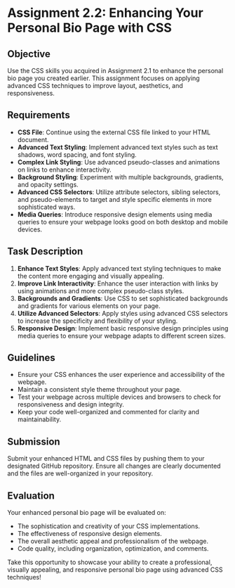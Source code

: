 # Assignment 2.2: Enhancing Your Personal Bio Page with CSS

## Objective
Use the CSS skills you acquired in Assignment 2.1 to enhance the personal bio page you created earlier. This assignment focuses on applying advanced CSS techniques to improve layout, aesthetics, and responsiveness.

## Requirements
- **CSS File**: Continue using the external CSS file linked to your HTML document.
- **Advanced Text Styling**: Implement advanced text styles such as text shadows, word spacing, and font styling.
- **Complex Link Styling**: Use advanced pseudo-classes and animations on links to enhance interactivity.
- **Background Styling**: Experiment with multiple backgrounds, gradients, and opacity settings.
- **Advanced CSS Selectors**: Utilize attribute selectors, sibling selectors, and pseudo-elements to target and style specific elements in more sophisticated ways.
- **Media Queries**: Introduce responsive design elements using media queries to ensure your webpage looks good on both desktop and mobile devices.

## Task Description
1. **Enhance Text Styles**: Apply advanced text styling techniques to make the content more engaging and visually appealing.
2. **Improve Link Interactivity**: Enhance the user interaction with links by using animations and more complex pseudo-class styles.
3. **Backgrounds and Gradients**: Use CSS to set sophisticated backgrounds and gradients for various elements on your page.
4. **Utilize Advanced Selectors**: Apply styles using advanced CSS selectors to increase the specificity and flexibility of your styling.
5. **Responsive Design**: Implement basic responsive design principles using media queries to ensure your webpage adapts to different screen sizes.

## Guidelines
- Ensure your CSS enhances the user experience and accessibility of the webpage.
- Maintain a consistent style theme throughout your page.
- Test your webpage across multiple devices and browsers to check for responsiveness and design integrity.
- Keep your code well-organized and commented for clarity and maintainability.

## Submission
Submit your enhanced HTML and CSS files by pushing them to your designated GitHub repository. Ensure all changes are clearly documented and the files are well-organized in your repository.

## Evaluation
Your enhanced personal bio page will be evaluated on:
- The sophistication and creativity of your CSS implementations.
- The effectiveness of responsive design elements.
- The overall aesthetic appeal and professionalism of the webpage.
- Code quality, including organization, optimization, and comments.

Take this opportunity to showcase your ability to create a professional, visually appealing, and responsive personal bio page using advanced CSS techniques!
